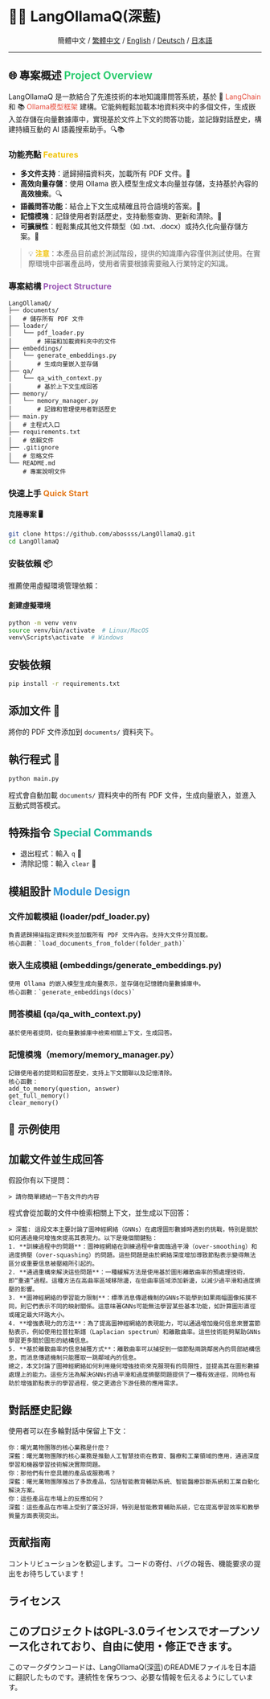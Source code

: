 # 🤖💡 LangOllamaQ(深藍)

<div align="center">

簡體中文 / [繁體中文](README_TC.md) / [English](README.md) / [Deutsch](README_DE.md) / [日本語](README_JP.md)
</div>

---

## 🌐 專案概述 <span style="color: #2ecc71;">Project Overview</span>
LangOllamaQ 是一款結合了先進技術的本地知識庫問答系統，基於 🤖 <span style="color: #e74c3c;">LangChain</span> 和 📚 <span style="color: #e74c3c;">Ollama模型框架</span> 建構。它能夠輕鬆加載本地資料夾中的多個文件，生成嵌入並存儲在向量數據庫中，實現基於文件上下文的問答功能，並記錄對話歷史，構建持續互動的 AI 語義搜索助手。🔍📚
### 功能亮點 <span style="color: #f1c40f;">Features</span>
- **多文件支持**：遞歸掃描資料夾，加載所有 PDF 文件。📁
- **高效向量存儲**：使用 Ollama 嵌入模型生成文本向量並存儲，支持基於內容的**高效檢索**。🔍
- **語義問答功能**：結合上下文生成精確且符合語境的答案。💬
- **記憶模塊**：記錄使用者對話歷史，支持動態查詢、更新和清除。💾
- **可擴展性**：輕鬆集成其他文件類型（如 .txt、.docx）或持久化向量存儲方案。🔧
> 💡 <span style="color: #f1c40f;">**注意**</span>：本產品目前處於測試階段，提供的知識庫內容僅供測試使用。在實際環境中部署產品時，使用者需要根據需要融入行業特定的知識。
### 專案結構 <span style="color: #9b59b6;">Project Structure</span>
```plaintext
LangOllamaQ/
├── documents/
│   # 儲存所有 PDF 文件
├── loader/
│   └── pdf_loader.py
│       # 掃描和加載資料夾中的文件
├── embeddings/
│   └── generate_embeddings.py
│       # 生成向量嵌入並存儲
├── qa/
│   └── qa_with_context.py
│       # 基於上下文生成回答
├── memory/
│   └── memory_manager.py
│       # 記錄和管理使用者對話歷史
├── main.py
│   # 主程式入口
├── requirements.txt
│   # 依賴文件
├── .gitignore
│   # 忽略文件
└── README.md
    # 專案說明文件
```
### 快速上手 <span style="color: #e67e22;">Quick Start</span>
#### 克隆專案 🖥️
```bash
git clone https://github.com/abossss/LangOllamaQ.git
cd LangOllamaQ
```
### 安裝依賴 📦
推薦使用虛擬環境管理依賴：
#### 創建虛擬環境
```bash
python -m venv venv
source venv/bin/activate  # Linux/MacOS
venv\Scripts\activate  # Windows
```
## 安裝依賴
```bash
pip install -r requirements.txt
```
## 添加文件 📄
將你的 PDF 文件添加到 `documents/` 資料夾下。
## 執行程式 🚀
```bash
python main.py
```
程式會自動加載 `documents/` 資料夾中的所有 PDF 文件，生成向量嵌入，並進入互動式問答模式。
## 特殊指令 <span style="color: #1abc9c;">Special Commands</span>
- 退出程式：輸入 `q` 🚪
- 清除記憶：輸入 `clear` 🧼
## 模組設計 <span style="color: #3498db;">Module Design</span>
### 文件加載模組 (loader/pdf_loader.py)
```
負責遞歸掃描指定資料夾並加載所有 PDF 文件內容。支持大文件分頁加載。
核心函數：`load_documents_from_folder(folder_path)`
```
### 嵌入生成模組 (embeddings/generate_embeddings.py)
```
使用 Ollama 的嵌入模型生成向量表示，並存儲在記憶體向量數據庫中。
核心函數：`generate_embeddings(docs)`
```
### 問答模組 (qa/qa_with_context.py)
```
基於使用者提問，從向量數據庫中檢索相關上下文，生成回答。
```
### 記憶模塊（memory/memory_manager.py）
```
記錄使用者的提問和回答歷史，支持上下文關聯以及記憶清除。
核心函數：
add_to_memory(question, answer)
get_full_memory()
clear_memory()
```
## 🌟 示例使用
## 加載文件並生成回答
假設你有以下提問：
```
> 請你簡單總結一下各文件的内容
```
程式會從加載的文件中檢索相關上下文，並生成以下回答：
```
> 深藍: 這段文本主要討論了圖神經網絡（GNNs）在處理圖形數據時遇到的挑戰，特別是關於如何通過幾何增強來提高其表現力。以下是幾個關鍵點：
1. **訓練過程中的問題**：圖神經網絡在訓練過程中會面臨過平滑（over-smoothing）和過度擠壓（over-squashing）的問題。這些問題是由於網絡深度增加導致節點表示變得無法區分或重要信息被壓縮所引起的。
2. **通過重構來解決這些問題**：一種緩解方法是使用基於圖形離散曲率的預處理技術，即“重連”過程。這種方法在高曲率區域移除邊，在低曲率區域添加新邊，以減少過平滑和過度擠壓的影響。
3. **圖神經網絡的學習能力限制**：標準消息傳遞機制的GNNs不能學到如果兩幅圖像拓撲不同，則它們表示不同的映射關係。這意味著GNNs可能無法學習某些基本功能，如計算圖形直徑或確定最大环路大小。
4. **增強表現力的方法**：為了提高圖神經網絡的表現能力，可以通過增加幾何信息來豐富節點表示，例如使用拉普拉斯譜（Laplacian spectrum）和離散曲率。這些技術能夠幫助GNNs學習更多關於圖形的結構信息。       
5. **基於離散曲率的信息捕獲方式**：離散曲率可以捕捉到一個節點兩跳鄰居內的局部結構信息，而消息傳遞機制只能獲取一跳鄰域內的信息。
總之，本文討論了圖神經網絡如何利用幾何增強技術來克服現有的局限性，並提高其在圖形數據處理上的能力。這些方法為解決GNNs的過平滑和過度擠壓問題提供了一種有效途徑，同時也有助於增強節點表示的學習過程，使之更適合下游任務的應用需求。
```
## 對話歷史記錄
使用者可以在多輪對話中保留上下文：
```
你：曙光萬物團隊的核心業務是什麼？
深藍：曙光萬物團隊的核心業務是推動人工智慧技術在教育、醫療和工業領域的應用，通過深度學習和機器學習技術解決實際問題。
你：那他們有什麼具體的產品或服務嗎？
深藍：曙光萬物團隊推出了多款產品，包括智能教育輔助系統、智能醫療診斷系統和工業自動化解決方案。
你：這些產品在市場上的反應如何？
深藍：這些產品在市場上受到了廣泛好評，特別是智能教育輔助系統，它在提高學習效率和教學質量方面表現突出。
```
## 贡献指南
コントリビューションを歓迎します。コードの寄付、バグの報告、機能要求の提出をお待ちしています！
## ライセンス
このプロジェクトはGPL-3.0ライセンスでオープンソース化されており、自由に使用・修正できます。
---
このマークダウンコードは、LangOllamaQ(深蓝)のREADMEファイルを日本語に翻訳したものです。連続性を保ちつつ、必要な情報を伝えるようにしています。
